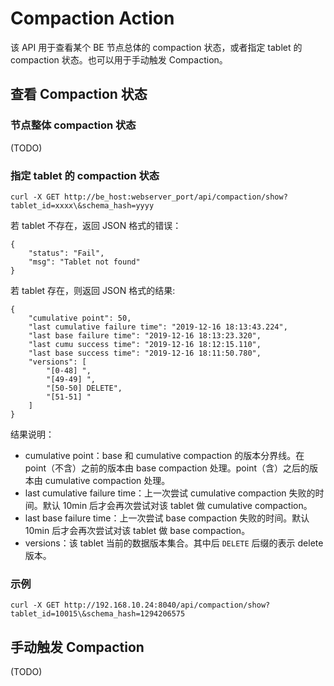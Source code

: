 <!-- 
Licensed to the Apache Software Foundation (ASF) under one
or more contributor license agreements.  See the NOTICE file
distributed with this work for additional information
regarding copyright ownership.  The ASF licenses this file
to you under the Apache License, Version 2.0 (the
"License"); you may not use this file except in compliance
with the License.  You may obtain a copy of the License at

  http://www.apache.org/licenses/LICENSE-2.0

Unless required by applicable law or agreed to in writing,
software distributed under the License is distributed on an
"AS IS" BASIS, WITHOUT WARRANTIES OR CONDITIONS OF ANY
KIND, either express or implied.  See the License for the
specific language governing permissions and limitations
under the License.
-->

# Compaction Action

该 API 用于查看某个 BE 节点总体的 compaction 状态，或者指定 tablet 的 compaction 状态。也可以用于手动触发 Compaction。

## 查看 Compaction 状态

### 节点整体 compaction 状态

(TODO)

### 指定 tablet 的 compaction 状态

```
curl -X GET http://be_host:webserver_port/api/compaction/show?tablet_id=xxxx\&schema_hash=yyyy
```

若 tablet 不存在，返回 JSON 格式的错误：

```
{
    "status": "Fail",
    "msg": "Tablet not found"
}
```

若 tablet 存在，则返回 JSON 格式的结果:

```
{
    "cumulative point": 50,
    "last cumulative failure time": "2019-12-16 18:13:43.224",
    "last base failure time": "2019-12-16 18:13:23.320",
    "last cumu success time": "2019-12-16 18:12:15.110",
    "last base success time": "2019-12-16 18:11:50.780",
    "versions": [
        "[0-48] ",
        "[49-49] ",
        "[50-50] DELETE",
        "[51-51] "
    ]
}
```

结果说明：

* cumulative point：base 和 cumulative compaction 的版本分界线。在 point（不含）之前的版本由 base compaction 处理。point（含）之后的版本由 cumulative compaction 处理。
* last cumulative failure time：上一次尝试 cumulative compaction 失败的时间。默认 10min 后才会再次尝试对该 tablet 做 cumulative compaction。
* last base failure time：上一次尝试 base compaction 失败的时间。默认 10min 后才会再次尝试对该 tablet 做 base compaction。
* versions：该 tablet 当前的数据版本集合。其中后 `DELETE` 后缀的表示 delete 版本。

### 示例

```
curl -X GET http://192.168.10.24:8040/api/compaction/show?tablet_id=10015\&schema_hash=1294206575
```

## 手动触发 Compaction

(TODO)

